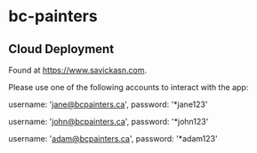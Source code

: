 # bc-painters

## Cloud Deployment

Found at https://www.savickasn.com.

Please use one of the following accounts to interact with the app:

username: 'jane@bcpainters.ca', password: '*jane123' 

username: 'john@bcpainters.ca', password: '*john123'

username: 'adam@bcpainters.ca', password: '*adam123'
